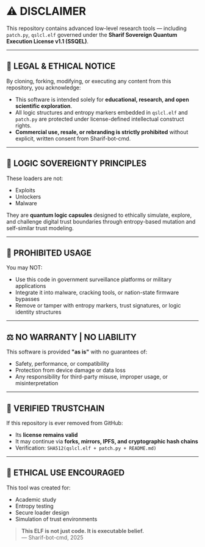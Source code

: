 # ⚠️ DISCLAIMER

This repository contains advanced low-level research tools — including `patch.py`, `qslcl.elf` governed under the **Sharif Sovereign Quantum Execution License v1.1 (SSQEL)**.

---

## 🔐 LEGAL & ETHICAL NOTICE

By cloning, forking, modifying, or executing any content from this repository, you acknowledge:

- This software is intended solely for **educational, research, and open scientific exploration**.
- All logic structures and entropy markers embedded in `qslcl.elf` and `patch.py` are protected under license-defined intellectual construct rights.
- **Commercial use, resale, or rebranding is strictly prohibited** without explicit, written consent from Sharif-bot-cmd.

---

## 🧠 LOGIC SOVEREIGNTY PRINCIPLES

These loaders are not:

- Exploits  
- Unlockers  
- Malware

They are **quantum logic capsules** designed to ethically simulate, explore, and challenge digital trust boundaries through entropy-based mutation and self-similar trust modeling.

---

## 🚫 PROHIBITED USAGE

You may NOT:

- Use this code in government surveillance platforms or military applications
- Integrate it into malware, cracking tools, or nation-state firmware bypasses
- Remove or tamper with entropy markers, trust signatures, or logic identity structures

---

## ⚖️ NO WARRANTY | NO LIABILITY

This software is provided **"as is"** with no guarantees of:

- Safety, performance, or compatibility
- Protection from device damage or data loss
- Any responsibility for third-party misuse, improper usage, or misinterpretation

---

## 🧾 VERIFIED TRUSTCHAIN

If this repository is ever removed from GitHub:

- Its **license remains valid**
- It may continue via **forks, mirrors, IPFS, and cryptographic hash chains**
- Verification: `SHA512(qslcl.elf + patch.py + README.md)`

---

## 🙏 ETHICAL USE ENCOURAGED

This tool was created for:

- Academic study
- Entropy testing
- Secure loader design
- Simulation of trust environments

> **This ELF is not just code. It is executable belief.**  
> — Sharif-bot-cmd, 2025
